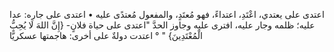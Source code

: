 اعتدى على يعتدي، اعْتَدِ، اعتداءً، فهو ‌مُعتَدٍ، والمفعول مُعتدًى عليه
• اعتدى على جاره: عدا عليه؛ ظلمه وجار عليه، افترى عليه وجاوز الحدَّ "اعتدى على حياة فلانٍ- {إِنَّ اللهَ لَا يُحِبُّ الْمُعْتَدِينَ} " ° اعتدت دولةٌ على أخرى: هاجمتها عسكريًّا
